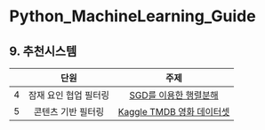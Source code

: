 # Python_MachineLearning_Guide

## 9. 추천시스템 
|  | 단원 | 주제 | 
| :---: |:---:|:---:|
| 4 | 잠재 요인 협업 필터링 | [SGD를 이용한 행렬분해](https://github.com/jeeyeonLIM/Python_MachineLearning_Guide/blob/master/09_%EC%B6%94%EC%B2%9C%EC%8B%9C%EC%8A%A4%ED%85%9C_4.%EC%9E%A0%EC%9E%AC%20%EC%9A%94%EC%9D%B8%20%ED%98%91%EC%97%85%20%ED%95%84%ED%84%B0%EB%A7%81.ipynb) | 
| 5 | 콘텐츠 기반 필터링 | [Kaggle TMDB 영화 데이터셋]() | 

